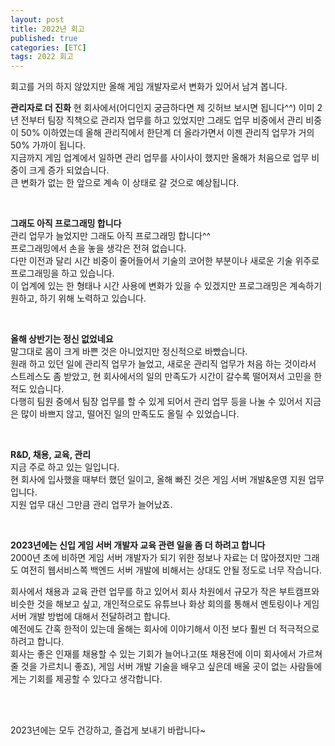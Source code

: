 ```yaml
---
layout: post
title: 2022년 회고
published: true
categories: [ETC]
tags: 2022 회고
---
```

회고를 거의 하지 않았지만 올해 게임 개발자로서 변화가 있어서 남겨 봅니다.  
   
**관리자로 더 진화**
현 회사에서(어디인지 궁금하다면 제 깃허브 보시면 됩니다^^) 이미 2년 전부터 팀장 직책으로 관리자 업무를 하고 있었지만 그래도 업무 비중에서 관리 비중이 50% 이하였는데 올해 관리직에서 한단계 더 올라가면서 이젠 관리직 업무가 거의 50% 가까이 됩니다.  
지금까지 게임 업계에서 일하면 관리 업무를 사이사이 했지만 올해가 처음으로 업무 비중이 크게 증가 되었습니다.  
큰 변화가 없는 한 앞으로 계속 이 상태로 갈 것으로 예상됩니다.  
  
<br>    
  
**그래도 아직 프로그래밍 합니다**  
관리 업무가 늘었지만 그래도 아직 프로그래밍 합니다^^  
프로그래밍에서 손을 놓을 생각은 전혀 없습니다.  
다만 이전과 달리 시간 비중이 줄어들어서 기술의 코어한 부분이나 새로운 기술 위주로 프로그래밍을 하고 있습니다.  
이 업계에 있는 한 형태나 시간 사용에 변화가 있을 수 있겠지만 프로그래밍은 계속하기 원하고, 하기 위해 노력하고 있습니다.  
  
<br>    
  
**올해 상반기는 정신 없었네요**  
말그대로 몸이 크게 바쁜 것은 아니었지만 정신적으로 바빴습니다.  
원래 하고 있던 일에 관리직 업무가 늘었고, 새로운 관리직 업무가 처음 하는 것이라서 스트레스도 좀 받았고, 현 회사에서의 일의 만족도가 시간이 갈수록 떨어져서 고민을 한 적도 있습니다.  
다행히 팀원 중에서 팀장 업무를 할 수 있게 되어서 관리 업무 등을 나눌 수 있어서 지금은 많이 바쁘지 않고, 떨어진 일의 만족도도 올릴 수 있었습니다.  
  
<br>    
  
**R&D, 채용, 교육, 관리**  
지금 주로 하고 있는 일입니다.  
현 회사에 입사했을 때부터 했던 일이고, 올해 빠진 것은 게임 서버 개발&운영 지원 업무입니다.   
지원 업무 대신 그만큼 관리 업무가 늘어났죠.  
  
<br>    
  
**2023년에는 신입 게임 서버 개발자 교육 관련 일을 좀 더 하려고 합니다**  
2000년 초에 비하면 게임 서버 개발자가 되기 위한 정보나 자료는 더 많아졌지만 그래도 여전히 웹서비스쪽 백엔드 서버 개발에 비해서는 상대도 안될 정도로 너무 작습니다.     
  
회사에서 채용과 교육 관련 업무를 하고 있어서 회사 차원에서 규모가 작은 부트캠프와 비슷한 것을 해보고 싶고, 개인적으로도 유튜브나 화상 회의를 통해서 멘토링이나 게임 서버 개발 방법에 대해서 전달하려고 합니다.   
예전에도 간혹 한적이 있는데 올해는 회사에 이야기해서 이전 보다 훨씬 더 적극적으로 하려고 합니다.  
회사는 좋은 인재를 채용할 수 있는 기회가 늘어나고(또 채용전에 이미 회사에서 가르쳐줄 것을 가르치니 좋죠), 게임 서버 개발 기술을 배우고 싶은데 배울 곳이 없는 사람들에게는 기회를 제공할 수 있다고 생각합니다.   
  
  
<br>  
<br>  
  
2023년에는 모두 건강하고, 즐겁게 보내기 바랍니다~   
